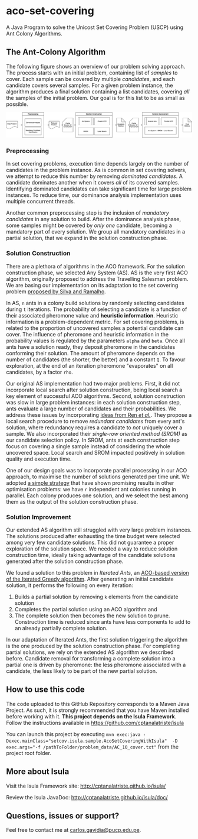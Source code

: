 # aco-set-covering
A Java Program to solve the Unicost Set Covering Problem (USCP) using Ant Colony Algorithms. 


The Ant-Colony Algorithm
------------------------

The following figure shows an overview of our problem solving approach.
The process starts with an initial problem, containing list of _samples_
to cover.
Each sample can be covered by multiple _candidates_, and each candidate
covers several samples.
For a given problem instance, the algorithm produces a final solution containing
a list candidates, covering _all_ the samples of the initial problem.
Our goal is for this list to be as small as possible.

![Ant Colony ALgorithm for Set Covering](https://github.com/cptanalatriste/aco-set-covering/blob/master/img/aco_set_covering.png?raw=true)


### Preprocessing
In set covering problems, execution time depends
largely on the number of candidates in the problem instance.
As is common in set covering solvers, we attempt to reduce this number by
removing _dominated candidates_.
A candidate dominates another when it covers _all_ of its covered samples.
Identifying dominated candidates can take significant time for large problem
instances.
To reduce time, our dominance analysis implementation uses multiple
concurrent threads.

Another common preprocessing step is the inclusion of _mandatory candidates_
in any solution to build.
After the dominance analysis phase, some samples might be covered by _only one_
candidate, becoming a mandatory part of every solution.
We group all mandatory candidates in a partial solution, that we
expand in the solution construction phase.

### Solution Construction
There are a plethora of algorithms in the ACO framework.
For the solution construction phase, we selected Any System (AS).
AS is the very first ACO algorithm, originally proposed to address the Travelling
Salesman problem.
We are basing our implementation on its adaptation to the set covering
problem [proposed by Silva and Ramalho](https://ieeexplore.ieee.org/abstract/document/971999).

In AS, `n` ants in a colony build solutions by randomly selecting candidates
during `t` iterations.
The probability of selecting a candidate is a function of their
associated pheromone value and **heuristic information**.
Heuristic information is a problem-dependent metric.
For set covering problems, is related to the proportion of uncovered samples a
potential candidate can cover.
The influence of pheromone and heuristic information in the probability values
is regulated by the parameters `alpha` and `beta`.
Once all ants have a solution ready, they deposit pheromone in the candidates
conforming their solution.
The amount of pheromone depends on the number of candidates (the shorter,
the better) and a constant `Q`.
To favour exploration, at the end of an iteration pheromone "evaporates"
on all candidates, by a factor `rho`.

Our original AS implementation had two major problems.
First, it did not incorporate local search after solution construction,
being local search a key element of successful ACO algorithms.
Second, solution construction was slow in large problem instances: in each
solution construction step, ants evaluate a large number of candidates and
their probabilities.
We address these issues by incorporating [ideas from Ren _et al._](https://www.sciencedirect.com/science/article/abs/pii/S0360835210000471).
They propose a local search procedure to remove _redundant candidates_
from every ant's solution, where redundancy requires a candidate to _not_
uniquely cover a sample.
We also incorporated their _single-row oriented method (SROM)_ as our
candidate selection policy.
In SROM, ants at each construction step focus on covering a single sample
instead of considering the whole uncovered space.
Local search and SROM impacted positively in solution quality
and execution time.

One of our design goals was to incorporate parallel processing in our ACO
approach, to maximise the number of solutions generated per time unit.
We adopted [a simple strategy](https://link.springer.com/chapter/10.1007/BFb0056914) that have shown promising results in other
optimisation problems: we have `r` independent ant colonies running in
parallel.
Each colony produces one solution, and we select the best among them as the
output of the solution construction phase.

### Solution Improvement
Our extended AS algorithm still struggled with very large problem instances.
The solutions produced after exhausting the time budget were selected among
very few candidate solutions.
This did not guarantee a proper exploration of the solution space.
We needed a way to reduce solution construction time, ideally taking advantage
of the candidate solutions generated after the solution construction phase.

We found a solution to this problem in _Iterated Ants_, an [ACO-based version
of the Iterated Greedy algorithm](https://link.springer.com/chapter/10.1007/11839088_16).
After generating an initial candidate solution, it performs the following on
every iteration:

1) Builds a partial solution by removing `k` elements from the
candidate solution 
2) Completes the partial solution using an ACO algorithm and
3) The complete solution then becomes the new solution to prune.
Construction time is reduced since ants have less components to add to an
already partially complete solution.

In our adaptation of Iterated Ants, the first solution triggering
the algorithm is the one produced by the solution construction phase.
For completing partial solutions, we rely on the extended AS algorithm we
described before.
Candidate removal for transforming a complete solution into a partial one is
driven by pheromone: the less pheromone associated with a candidate, the less
likely to be part of the new partial solution.

How to use this code
--------------------
The code uploaded to this GitHub Repository corresponds to a Maven Java Project. As such, it is strongly recommended that 
you have Maven installed before working with it.
**This project depends on the Isula Framework**. Follow the instructions available in
 https://github.com/cptanalatriste/isula

You can launch this project by executing ` mvn exec:java -Dexec.mainClass="setcov.isula.sample.AcoSetCoveringWithIsula"  -D exec.args="-f /pathToFolder/problem_data/AC_10_cover.txt" ` 
from the project root folder.

More about Isula
----------------
Visit the Isula Framework site: http://cptanalatriste.github.io/isula/

Review the Isula JavaDoc: http://cptanalatriste.github.io/isula/doc/

Questions, issues or support?
----------------------------
Feel free to contact me at carlos.gavidia@pucp.edu.pe.
